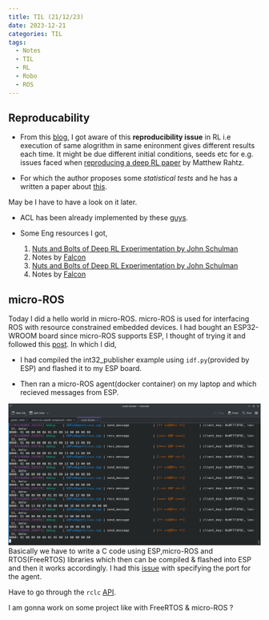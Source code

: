 ```yaml
---
title: TIL (21/12/23) 
date: 2023-12-21 
categories: TIL
tags:
  - Notes
  - TIL
  - RL
  - Robo 
  - ROS
---
```


## Reproducability

- From this [blog](http://developmentalsystems.org/how_many_random_seeds), I got aware of this **reproducibility issue** in RL i.e execution of same alogrithm in same enironment gives different results each time. It might be due different initial conditions, seeds etc for e.g. issues faced when [reproducing a deep RL paper](http://amid.fish/reproducing-deep-rl) by Matthew Rahtz.

- For which the author proposes some *statistical tests* and he has a written a paper about [this](https://arxiv.org/abs/1806.08295).

May be I have to have a look on it later.

- ACL has been already implemented by these [guys](https://github.com/flowersteam/TeachMyAgent).

- Some Eng resources I got,
    1. [Nuts and Bolts of Deep RL Experimentation by John Schulman](https://youtu.be/8EcdaCk9KaQ)
    2. Notes by [Falcon](https://github.com/williamFalcon/DeepRLHacks)
    1. [Nuts and Bolts of Deep RL Experimentation by John Schulman](https://youtu.be/8EcdaCk9KaQ)
    2. Notes by [Falcon](https://github.com/williamFalcon/DeepRLHacks)

## micro-ROS

Today I did a hello world in micro-ROS. micro-ROS is used for interfacing ROS with resource constrained embedded devices. I had bought an ESP32-WROOM board since micro-ROS supports ESP, I thought of trying it and followed this [post](https://robofoundry.medium.com/esp32-micro-ros-actually-working-over-wifi-and-udp-transport-519a8ad52f65). In which I did,

   - I had compiled the int32_publisher example using `idf.py`(provided by ESP) and flashed it to my ESP board.

   - Then ran a micro-ROS agent(docker container) on my laptop and which recieved messages from ESP.

![Messages (int32)](../images/mros1.png)
Basically we have to write a C code using ESP,micro-ROS and RTOS(FreeRTOS) libraries which then can be compiled & flashed into ESP and then it works accordingly. I had this [issue](https://github.com/micro-ROS/micro_ros_espidf_component/issues/217) with specifying the port for the agent.

Have to go through the `rclc` [API](https://micro.ros.org/docs/tutorials/programming_rcl_rclc/node/).

I am gonna work on some project like with FreeRTOS & micro-ROS ?




